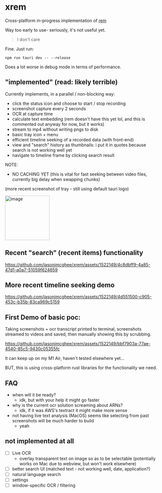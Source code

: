 # xrem

Cross-platform in-progress implementation of [rem](https://github.com/jasonjmcghee/rem)

Way too early to use- seriously, it's not useful yet.

> I don't care

Fine. Just run:

`npm run tauri dev -- --release`

Does a lot worse in debug mode in terms of performance.

## "implemented" (read: likely terrible)
Currently implements, in a parallel / non-blocking way:
- click the status icon and choose to start / stop recording
- screenshot capture every 2 seconds
- OCR at capture time
- calculate text embedding (rem doesn't have this yet lol, and this is commented out anyway for now, but it works)
- stream to mp4 without writing pngs to disk
- basic tray icon + menu
- efficient timeline seeking of a recorded data (with front-end)
- view and "search" history as thumbnails: i put it in quotes because search is not working well yet
- navigate to timeline frame by clicking search result

NOTE: 
- NO CACHING YET (this is vital for fast seeking between video files, currently big delay when swapping chunks)

(more recent screenshot of tray - still using default tauri logo)

<img width="146" alt="image" src="https://github.com/jasonjmcghee/xrem/assets/1522149/34e140ff-b047-4160-9947-2d30824210e4">

## Recent "search" (recent items) functionality

https://github.com/jasonjmcghee/xrem/assets/1522149/4c8dbff9-4a85-47d1-a0a7-51059f624659


## More recent timeline seeking demo

https://github.com/jasonjmcghee/xrem/assets/1522149/4d551500-c905-453c-b35b-83ca969c5159


## First Demo of basic poc:

Taking screenshots + ocr transcript printed to terminal, screenshots streamed to videos and saved, 
then manually showing this by scrubbing. 

https://github.com/jasonjmcghee/xrem/assets/1522149/bbf7903a-77ae-4540-85c5-9430c05355fc

It can keep up on my M1 Air, haven't tested elsewhere yet...

BUT, this is using cross-platform rust libraries for the functionality we need.

## FAQ
- when will it be ready?
    - idk, but with your help it might go faster
- why is the current ocr solution screaming about ARNs?
    - idk, if it was AWS's textract it might make more sense
- not having live text analysis (MacOS) seems like selecting from past screenshots will be much harder to build
    - yeah

## not implemented at all
- [ ] Live OCR
    - overlay transparent text on image so as to be selectable (potentially works on Mac due to webview, but won't work elsewhere)
- [ ] better search UI (matched text - not working well, date, application?)
- [ ] natural language search
- [ ] settings
- [ ] window-specific OCR / filtering
